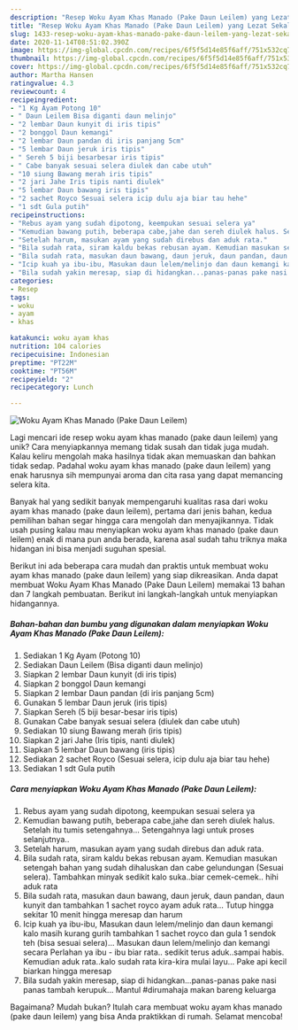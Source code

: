 ```yaml
---
description: "Resep Woku Ayam Khas Manado (Pake Daun Leilem) yang Lezat Sekali"
title: "Resep Woku Ayam Khas Manado (Pake Daun Leilem) yang Lezat Sekali"
slug: 1433-resep-woku-ayam-khas-manado-pake-daun-leilem-yang-lezat-sekali
date: 2020-11-14T08:51:02.390Z
image: https://img-global.cpcdn.com/recipes/6f5f5d14e85f6aff/751x532cq70/woku-ayam-khas-manado-pake-daun-leilem-foto-resep-utama.jpg
thumbnail: https://img-global.cpcdn.com/recipes/6f5f5d14e85f6aff/751x532cq70/woku-ayam-khas-manado-pake-daun-leilem-foto-resep-utama.jpg
cover: https://img-global.cpcdn.com/recipes/6f5f5d14e85f6aff/751x532cq70/woku-ayam-khas-manado-pake-daun-leilem-foto-resep-utama.jpg
author: Martha Hansen
ratingvalue: 4.3
reviewcount: 4
recipeingredient:
- "1 Kg Ayam Potong 10"
- " Daun Leilem Bisa diganti daun melinjo"
- "2 lembar Daun kunyit di iris tipis"
- "2 bonggol Daun kemangi"
- "2 lembar Daun pandan di iris panjang 5cm"
- "5 lembar Daun jeruk iris tipis"
- " Sereh 5 biji besarbesar iris tipis"
- " Cabe banyak sesuai selera diulek dan cabe utuh"
- "10 siung Bawang merah iris tipis"
- "2 jari Jahe Iris tipis nanti diulek"
- "5 lembar Daun bawang iris tipis"
- "2 sachet Royco Sesuai selera icip dulu aja biar tau hehe"
- "1 sdt Gula putih"
recipeinstructions:
- "Rebus ayam yang sudah dipotong, keempukan sesuai selera ya"
- "Kemudian bawang putih, beberapa cabe,jahe dan sereh diulek halus. Setelah itu tumis setengahnya... Setengahnya lagi untuk proses selanjutnya.."
- "Setelah harum, masukan ayam yang sudah direbus dan aduk rata."
- "Bila sudah rata, siram kaldu bekas rebusan ayam. Kemudian masukan setengah bahan yang sudah dihaluskan dan cabe gelundungan (Sesuai selera). Tambahkan minyak sedikit kalo suka..biar cemek-cemek.. hihi aduk rata"
- "Bila sudah rata, masukan daun bawang, daun jeruk, daun pandan, daun kunyit dan tambahkan 1 sachet royco ayam aduk rata... Tutup hingga sekitar 10 menit hingga meresap dan harum"
- "Icip kuah ya ibu-ibu, Masukan daun lelem/melinjo dan daun kemangi kalo masih kurang gurih tambahkan 1 sachet royco dan gula 1 sendok teh (bisa sesuai selera)... Masukan daun lelem/melinjo dan kemangi secara Perlahan ya ibu - ibu biar rata.. sedikit terus aduk..sampai habis. Kemudian aduk rata..kalo sudah rata kira-kira mulai layu... Pake api kecil biarkan hingga meresap"
- "Bila sudah yakin meresap, siap di hidangkan...panas-panas pake nasi panas tambah kerupuk... Mantul #dirumahaja makan bareng keluarga"
categories:
- Resep
tags:
- woku
- ayam
- khas

katakunci: woku ayam khas 
nutrition: 104 calories
recipecuisine: Indonesian
preptime: "PT22M"
cooktime: "PT56M"
recipeyield: "2"
recipecategory: Lunch

---
```



![Woku Ayam Khas Manado (Pake Daun Leilem)](https://img-global.cpcdn.com/recipes/6f5f5d14e85f6aff/751x532cq70/woku-ayam-khas-manado-pake-daun-leilem-foto-resep-utama.jpg)

Lagi mencari ide resep woku ayam khas manado (pake daun leilem) yang unik? Cara menyiapkannya memang tidak susah dan tidak juga mudah. Kalau keliru mengolah maka hasilnya tidak akan memuaskan dan bahkan tidak sedap. Padahal woku ayam khas manado (pake daun leilem) yang enak harusnya sih mempunyai aroma dan cita rasa yang dapat memancing selera kita.



Banyak hal yang sedikit banyak mempengaruhi kualitas rasa dari woku ayam khas manado (pake daun leilem), pertama dari jenis bahan, kedua pemilihan bahan segar hingga cara mengolah dan menyajikannya. Tidak usah pusing kalau mau menyiapkan woku ayam khas manado (pake daun leilem) enak di mana pun anda berada, karena asal sudah tahu triknya maka hidangan ini bisa menjadi suguhan spesial.


Berikut ini ada beberapa cara mudah dan praktis untuk membuat woku ayam khas manado (pake daun leilem) yang siap dikreasikan. Anda dapat membuat Woku Ayam Khas Manado (Pake Daun Leilem) memakai 13 bahan dan 7 langkah pembuatan. Berikut ini langkah-langkah untuk menyiapkan hidangannya.

<!--inarticleads1-->

##### Bahan-bahan dan bumbu yang digunakan dalam menyiapkan Woku Ayam Khas Manado (Pake Daun Leilem):

1. Sediakan 1 Kg Ayam (Potong 10)
1. Sediakan  Daun Leilem (Bisa diganti daun melinjo)
1. Siapkan 2 lembar Daun kunyit (di iris tipis)
1. Siapkan 2 bonggol Daun kemangi
1. Siapkan 2 lembar Daun pandan (di iris panjang 5cm)
1. Gunakan 5 lembar Daun jeruk (iris tipis)
1. Siapkan  Sereh (5 biji besar-besar iris tipis)
1. Gunakan  Cabe banyak sesuai selera (diulek dan cabe utuh)
1. Sediakan 10 siung Bawang merah (iris tipis)
1. Siapkan 2 jari Jahe (Iris tipis, nanti diulek)
1. Siapkan 5 lembar Daun bawang (iris tipis)
1. Sediakan 2 sachet Royco (Sesuai selera, icip dulu aja biar tau hehe)
1. Sediakan 1 sdt Gula putih




<!--inarticleads2-->

##### Cara menyiapkan Woku Ayam Khas Manado (Pake Daun Leilem):

1. Rebus ayam yang sudah dipotong, keempukan sesuai selera ya
1. Kemudian bawang putih, beberapa cabe,jahe dan sereh diulek halus. Setelah itu tumis setengahnya... Setengahnya lagi untuk proses selanjutnya..
1. Setelah harum, masukan ayam yang sudah direbus dan aduk rata.
1. Bila sudah rata, siram kaldu bekas rebusan ayam. Kemudian masukan setengah bahan yang sudah dihaluskan dan cabe gelundungan (Sesuai selera). Tambahkan minyak sedikit kalo suka..biar cemek-cemek.. hihi aduk rata
1. Bila sudah rata, masukan daun bawang, daun jeruk, daun pandan, daun kunyit dan tambahkan 1 sachet royco ayam aduk rata... Tutup hingga sekitar 10 menit hingga meresap dan harum
1. Icip kuah ya ibu-ibu, Masukan daun lelem/melinjo dan daun kemangi kalo masih kurang gurih tambahkan 1 sachet royco dan gula 1 sendok teh (bisa sesuai selera)... Masukan daun lelem/melinjo dan kemangi secara Perlahan ya ibu - ibu biar rata.. sedikit terus aduk..sampai habis. Kemudian aduk rata..kalo sudah rata kira-kira mulai layu... Pake api kecil biarkan hingga meresap
1. Bila sudah yakin meresap, siap di hidangkan...panas-panas pake nasi panas tambah kerupuk... Mantul #dirumahaja makan bareng keluarga




Bagaimana? Mudah bukan? Itulah cara membuat woku ayam khas manado (pake daun leilem) yang bisa Anda praktikkan di rumah. Selamat mencoba!
